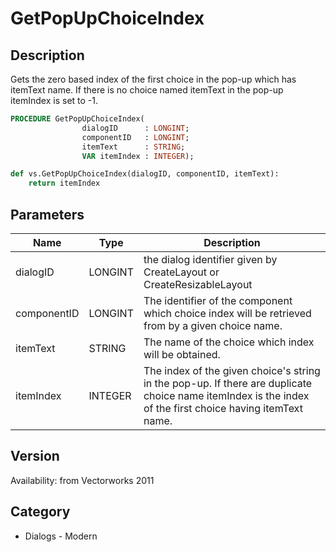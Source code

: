 # GetPopUpChoiceIndex

## Description
Gets the zero based index of the first choice in the pop-up which has itemText name. If there is no choice named itemText in the pop-up itemIndex is set to -1.

```pascal
PROCEDURE GetPopUpChoiceIndex(
				dialogID      : LONGINT;
				componentID   : LONGINT;
				itemText      : STRING;
				VAR itemIndex : INTEGER);
```

```python
def vs.GetPopUpChoiceIndex(dialogID, componentID, itemText):
    return itemIndex
```

## Parameters
|Name|Type|Description|
|---|---|---|
|dialogID|LONGINT|the dialog identifier given by CreateLayout or CreateResizableLayout|
|componentID|LONGINT|The identifier of the component which choice index will be retrieved from by a given choice name.|
|itemText|STRING|The name of the choice which index will be obtained.|
|itemIndex|INTEGER|The index of the given choice's string in the pop-up. If there are duplicate choice name itemIndex is the index of the first choice having itemText name.|

## Version
Availability: from Vectorworks 2011

## Category
* Dialogs - Modern


